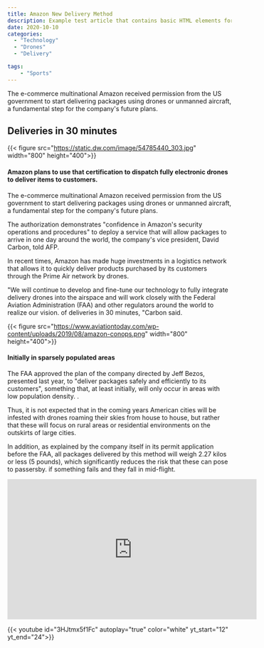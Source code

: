 ```yaml
---
title: Amazon New Delivery Method
description: Example test article that contains basic HTML elements for text formatting on the Web.
date: 2020-10-10
categories:
  - "Technology"
  - "Drones"
  - "Delivery"

tags:
    - "Sports"
---
```

The e-commerce multinational Amazon received permission from the US government to start delivering packages using drones or unmanned aircraft, a fundamental step for the company's future plans.
<!--more-->
## Deliveries in 30 minutes

{{< figure src="https://static.dw.com/image/54785440_303.jpg" width="800" height="400">}}


#### Amazon plans to use that certification to dispatch fully electronic drones to deliver items to customers.


The e-commerce multinational Amazon received permission from the US government to start delivering packages using drones or unmanned aircraft, a fundamental step for the company's future plans.

The authorization demonstrates "confidence in Amazon's security operations and procedures" to deploy a service that will allow packages to arrive in one day around the world, the company's vice president, David Carbon, told AFP.

In recent times, Amazon has made huge investments in a logistics network that allows it to quickly deliver products purchased by its customers through the Prime Air network by drones.

"We will continue to develop and fine-tune our technology to fully integrate delivery drones into the airspace and will work closely with the Federal Aviation Administration (FAA) and other regulators around the world to realize our vision. of deliveries in 30 minutes, "Carbon said.


{{< figure src="https://www.aviationtoday.com/wp-content/uploads/2019/08/amazon-conops.png" width="800" height="400">}}

#### Initially in sparsely populated areas

The FAA approved the plan of the company directed by Jeff Bezos, presented last year, to "deliver packages safely and efficiently to its customers", something that, at least initially, will only occur in areas with low population density. .

Thus, it is not expected that in the coming years American cities will be infested with drones roaming their skies from house to house, but rather that these will focus on rural areas or residential environments on the outskirts of large cities.

In addition, as explained by the company itself in its permit application before the FAA, all packages delivered by this method will weigh 2.27 kilos or less (5 pounds), which significantly reduces the risk that these can pose to passersby. if something fails and they fall in mid-flight.


<iframe width="560" height="315" src="https://www.youtube.com/embed/3HJtmx5f1Fc" frameborder="0" allow="accelerometer; autoplay; clipboard-write; encrypted-media; gyroscope; picture-in-picture" allowfullscreen></iframe>

{{< youtube id="3HJtmx5f1Fc" autoplay="true" color="white" yt_start="12" yt_end="24">}}
